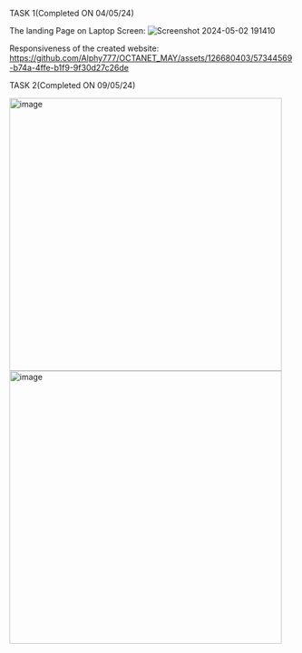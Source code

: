 TASK 1(Completed ON 04/05/24)

The landing Page on Laptop Screen:
![Screenshot 2024-05-02 191410](https://github.com/Alphy777/OCTANET_MAY/assets/126680403/b71e6515-a711-482f-af06-46607e1905e5)

Responsiveness of the created website:
https://github.com/Alphy777/OCTANET_MAY/assets/126680403/57344569-b74a-4ffe-b1f9-9f30d27c26de

TASK 2(Completed ON 09/05/24)

<img width="480" alt="image" src="https://github.com/Alphy777/OCTANET_MAY/assets/126680403/6de0a0e3-534d-4a08-a25e-8735bcbc065b"><img width="480" alt="image" src="https://github.com/Alphy777/OCTANET_MAY/assets/126680403/1c3974fa-5ba1-4c1b-8374-fd276cd60e21">


